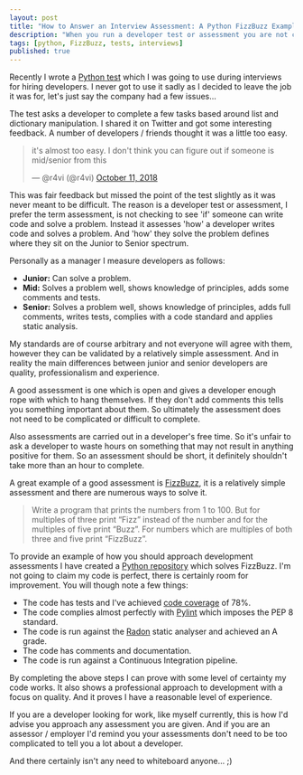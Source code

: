 ```yaml
---
layout: post
title: "How to Answer an Interview Assessment: A Python FizzBuzz Example"
description: "When you run a developer test or assessment you are not checking to see 'if' someone can write code and solve a problem."
tags: [python, FizzBuzz, tests, interviews]
published: true
---
```

Recently I wrote a [Python test](https://github.com/RobDWaller/python-assessment) which I was going to use during interviews for hiring developers. I never got to use it sadly as I decided to leave the job it was for, let's just say the company had a few issues...

The test asks a developer to complete a few tasks based around list and dictionary manipulation. I shared it on Twitter and got some interesting feedback. A number of developers / friends thought it was a little too easy.

<blockquote class="twitter-tweet" data-lang="en"><p lang="en" dir="ltr">it&#39;s almost too easy. I don&#39;t think you can figure out if someone is mid/senior from this</p>&mdash; @r4vi (@r4vi) <a href="https://twitter.com/r4vi/status/1050426504008622080?ref_src=twsrc%5Etfw">October 11, 2018</a></blockquote>
<script async src="https://platform.twitter.com/widgets.js" charset="utf-8"></script>

This was fair feedback but missed the point of the test slightly as it was never meant to be difficult. The reason is a developer test or assessment, I prefer the term assessment, is not checking to see 'if' someone can write code and solve a problem. Instead it assesses 'how' a developer writes code and solves a problem. And 'how' they solve the problem defines where they sit on the Junior to Senior spectrum.

Personally as a manager I measure developers as follows:

- **Junior:** Can solve a problem.
- **Mid:** Solves a problem well, shows knowledge of principles, adds some comments and tests.
- **Senior:** Solves a problem well, shows knowledge of principles, adds full comments, writes tests, complies with a code standard and applies static analysis.

My standards are of course arbitrary and not everyone will agree with them, however they can be validated by a relatively simple assessment. And in reality the main differences between junior and senior developers are quality, professionalism and experience.

A good assessment is one which is open and gives a developer enough rope with which to hang themselves. If they don't add comments this tells you something important about them. So ultimately the assessment does not need to be complicated or difficult to complete.

Also assessments are carried out in a developer's free time. So it's unfair to ask a developer to waste hours on something that may not result in anything positive for them. So an assessment should be short, it definitely shouldn't take more than an hour to complete.

A great example of a good assessment is [FizzBuzz](http://wiki.c2.com/?FizzBuzzTest), it is a relatively simple assessment and there are numerous ways to solve it.

> Write a program that prints the numbers from 1 to 100. But for multiples of three print “Fizz” instead of the number and for the multiples of five print “Buzz”. For numbers which are multiples of both three and five print “FizzBuzz”.

To provide an example of how you should approach development assessments I have created a [Python repository](https://github.com/RobDWaller/fizz_buzz) which solves FizzBuzz. I'm not going to claim my code is perfect, there is certainly room for improvement. You will though note a few things:

- The code has tests and I've achieved [code coverage](https://codecov.io/gh/RobDWaller/fizz_buzz) of 78%.
- The code complies almost perfectly with [Pylint](https://www.pylint.org/) which imposes the PEP 8 standard.
- The code is run against the [Radon](https://radon.readthedocs.io/en/latest/) static analyser and achieved an A grade.
- The code has comments and documentation.
- The code is run against a Continuous Integration pipeline.

By completing the above steps I can prove with some level of certainty my code works. It also shows a professional approach to development with a focus on quality. And it proves I have a reasonable level of experience.

If you are a developer looking for work, like myself currently, this is how I'd advise you approach any assessment you are given. And if you are an assessor / employer I'd remind you your assessments don't need to be too complicated to tell you a lot about a developer.

And there certainly isn't any need to whiteboard anyone... ;)
